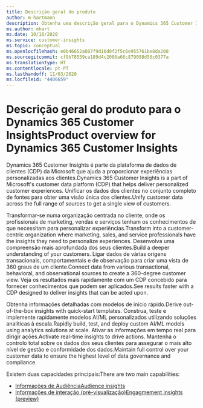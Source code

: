 ```yaml
---
title: Descrição geral do produto
author: m-hartmann
description: Obtenha uma descrição geral para o Dynamics 365 Customer Insights e suas capacidades.
ms.author: mhart
ms.date: 10/16/2020
ms.service: customer-insights
ms.topic: conceptual
ms.openlocfilehash: e0b46652a087f9d16d9f2f5c6e955761be8da208
ms.sourcegitcommit: cf9b78559ca189d4c2086a66c879098d56c0377a
ms.translationtype: HT
ms.contentlocale: pt-PT
ms.lasthandoff: 11/03/2020
ms.locfileid: "4406659"
---
```

# <a name="product-overview-for-dynamics-365-customer-insights"></a><span data-ttu-id="68bef-103">Descrição geral do produto para o Dynamics 365 Customer Insights</span><span class="sxs-lookup"><span data-stu-id="68bef-103">Product overview for Dynamics 365 Customer Insights</span></span>

<span data-ttu-id="68bef-104">Dynamics 365 Customer Insights é parte da plataforma de dados de clientes (CDP) da Microsoft que ajuda a proporcionar experiências personalizadas aos clientes.</span><span class="sxs-lookup"><span data-stu-id="68bef-104">Dynamics 365 Customer Insights is a part of Microsoft's customer data platform (CDP) that helps deliver personalized customer experiences.</span></span> <span data-ttu-id="68bef-105">Unificar os dados dos clientes no conjunto completo de fontes para obter uma visão única dos clientes.</span><span class="sxs-lookup"><span data-stu-id="68bef-105">Unify customer data across the full range of sources to get a single view of customers.</span></span> 

<span data-ttu-id="68bef-106">Transformar-se numa organização centrada no cliente, onde os profissionais de marketing, vendas e serviços tenham os conhecimentos de que necessitam para personalizar experiências.</span><span class="sxs-lookup"><span data-stu-id="68bef-106">Transform into a customer-centric organization where marketing, sales, and service professionals have the insights they need to personalize experiences.</span></span> <span data-ttu-id="68bef-107">Desenvolva uma compreensão mais aprofundada dos seus clientes.</span><span class="sxs-lookup"><span data-stu-id="68bef-107">Build a deeper understanding of your customers.</span></span> <span data-ttu-id="68bef-108">Ligar dados de várias origens transacionais, comportamentais e de observação para criar uma vista de 360 graus de um cliente.</span><span class="sxs-lookup"><span data-stu-id="68bef-108">Connect data from various transactional, behavioral, and observational sources to create a 360-degree customer view.</span></span> <span data-ttu-id="68bef-109">Veja os resultados mais rapidamente com um CDP concebido para fornecer conhecimentos que podem ser aplicados.</span><span class="sxs-lookup"><span data-stu-id="68bef-109">See results faster with a CDP designed to deliver insights that can be acted upon.</span></span> 

<span data-ttu-id="68bef-110">Obtenha informações detalhadas com modelos de início rápido.</span><span class="sxs-lookup"><span data-stu-id="68bef-110">Derive out-of-the-box insights with quick-start templates.</span></span> <span data-ttu-id="68bef-111">Construa, teste e implemente rapidamente modelos AI/ML personalizados utilizando soluções analíticas à escala.</span><span class="sxs-lookup"><span data-stu-id="68bef-111">Rapidly build, test, and deploy custom AI/ML models using analytics solutions at scale.</span></span> <span data-ttu-id="68bef-112">Ativar as informações em tempo real para dirigir ações.</span><span class="sxs-lookup"><span data-stu-id="68bef-112">Activate real-time insights to drive actions.</span></span> <span data-ttu-id="68bef-113">Mantenha o controlo total sobre os dados dos seus clientes para assegurar o mais alto nível de gestão e conformidade dos dados.</span><span class="sxs-lookup"><span data-stu-id="68bef-113">Maintain full control over your customer data to ensure the highest level of data governance and compliance.</span></span> 

<span data-ttu-id="68bef-114">Existem duas capacidades principais:</span><span class="sxs-lookup"><span data-stu-id="68bef-114">There are two main capabilities:</span></span> 

- [<span data-ttu-id="68bef-115">Informações de Audiência</span><span class="sxs-lookup"><span data-stu-id="68bef-115">Audience insights</span></span>](audience-insights/overview.md)
- [<span data-ttu-id="68bef-116">Informações de interação (pré-visualização)</span><span class="sxs-lookup"><span data-stu-id="68bef-116">Engagmement insights (preview)</span></span>](engagement-insights/index.yml)
 